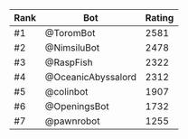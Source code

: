Rank|Bot|Rating
---|---|---
#1|@ToromBot|2581
#2|@NimsiluBot|2478
#3|@RaspFish|2322
#4|@OceanicAbyssalord|2312
#5|@colinbot|1907
#6|@OpeningsBot|1732
#7|@pawnrobot|1255
